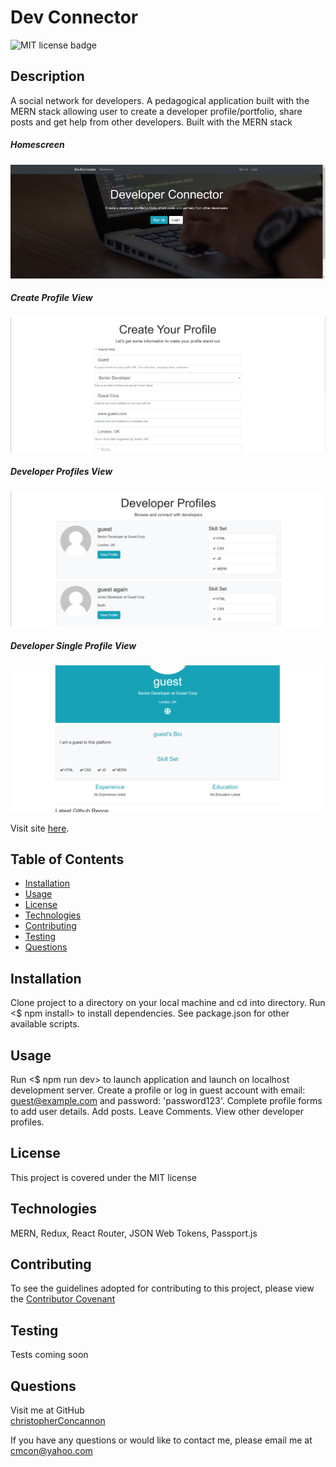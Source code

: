 
# Dev Connector

![MIT license badge](https://img.shields.io/badge/license-MIT-green)

## Description
A social network for developers. A pedagogical application built with the MERN stack allowing user to create a developer profile/portfolio, share posts and get help from other developers.  Built with the MERN stack

##### Homescreen
![Homescreen Screenshot](./assets/images/screenshot.png)
##### Create Profile View
![Create Profile View Screenshot](./assets/images/screenshot2.png)
##### Developer Profiles View
![Developer Profiles View Screenshot](./assets/images/screenshot3.png)
##### Developer Single Profile View
![Developer Single Profile View Screenshot](./assets/images/screenshot4.png)

Visit site [here](https://rocky-sierra-41169.herokuapp.com/).

## Table of Contents
  * [Installation](#installation)
  * [Usage](#usage)
  * [License](#license)
  * [Technologies](#technologies)
  * [Contributing](#contributing)
  * [Testing](#testing)
  * [Questions](#questions)
  
## Installation
Clone project to a directory on your local machine and cd into directory.  Run <$ npm install> to install dependencies.  See package.json for other available scripts.

## Usage
Run <$ npm run dev> to launch application and launch on localhost development server.  Create a profile or log in guest account with email: guest@example.com and password: 'password123'.  Complete profile forms to add user details.  Add posts.  Leave Comments.  View other developer profiles.

## License 
This project is covered under the MIT license 

## Technologies 
MERN, Redux, React Router, JSON Web Tokens, Passport.js


## Contributing
To see the guidelines adopted for contributing to this project, please view the [Contributor Covenant](https://www.contributor-covenant.org/version/2/0/code_of_conduct/code_of_conduct.txt)

## Testing
Tests coming soon

## Questions
Visit me at GitHub  
[christopherConcannon](https://github.com/christopherConcannon)
  
If you have any questions or would like to contact me, please email me at  
[cmcon@yahoo.com](mailto:cmcon@yahoo.com)
